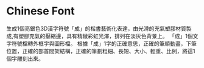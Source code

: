 # Chinese Font

生成1個亮銀色3D漢字符號「成」的楷書藝術化表達，由光滑的充氣塑膠材質製成,有塑膠充氣的壓縮邊，具有精緻彩虹光澤，排列在淡灰色背景上。
「成」1個文字符號檔轉外框字與圖形檔。
根據「成」1字的正確意思，正確的筆順動畫，下筆位置，正確的部首間架結構，正確的筆劃粗細、長短、大小、輕重、比例，將這1個字雕刻出來。